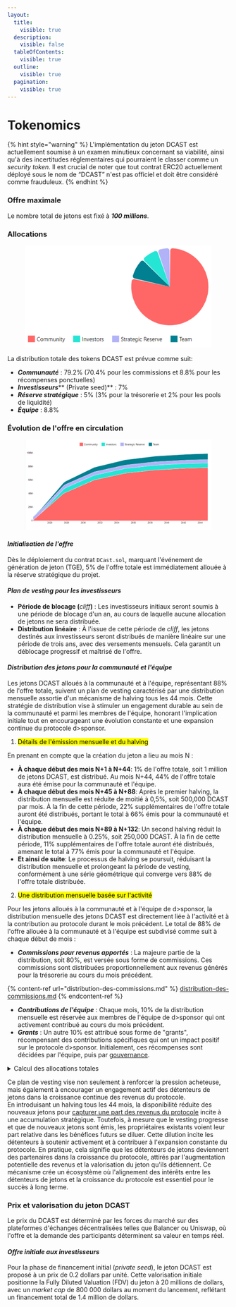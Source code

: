 ```yaml
---
layout:
  title:
    visible: true
  description:
    visible: false
  tableOfContents:
    visible: true
  outline:
    visible: true
  pagination:
    visible: true
---
```


# Tokenomics

{% hint style="warning" %}
L'implémentation du jeton DCAST est actuellement soumise à un examen minutieux concernant sa viabilité, ainsi qu'à des incertitudes réglementaires qui pourraient le classer comme un _security token_. Il est crucial de noter que tout contrat ERC20 actuellement déployé sous le nom de “DCAST” n'est pas officiel et doit être considéré comme frauduleux.
{% endhint %}

### **Offre maximale**

Le nombre total de jetons est fixé à _**100 millions**_.



### **Allocations**

<figure><img src="../../../.gitbook/assets/allocations.png" alt=""><figcaption></figcaption></figure>

La distribution totale des tokens DCAST est prévue comme suit:

* _**Communauté**_ : 79.2% (70.4% pour les commissions et 8.8% pour les récompenses ponctuelles)
* _**Investisseurs**_** (Private seed)** : 7%
* _**Réserve stratégique**_ : 5% (3% pour la trésorerie et 2% pour les pools de liquidité)
* _**Équipe**_ : 8.8%



### **Évolution de l'offre en circulation**

<figure><img src="../../../.gitbook/assets/evolution de l&#x27;offre en circulation (1).png" alt=""><figcaption></figcaption></figure>

#### _**Initialisation de l'offre**_

Dès le déploiement du contrat `DCast.sol`, marquant l'événement de génération de jeton (TGE), 5% de l'offre totale est immédiatement allouée à la réserve stratégique du projet.

#### _**Plan de vesting pour les investisseurs**_

* **Période de blocage (**_cliff_**)** : Les investisseurs initiaux seront soumis à une période de blocage d'un an, au cours de laquelle aucune allocation de jetons ne sera distribuée.
* **Distribution linéaire** : À l'issue de cette période de _cliff_, les jetons destinés aux investisseurs seront distribués de manière linéaire sur une période de trois ans, avec des versements mensuels. Cela garantit un déblocage progressif et maîtrisé de l'offre.

#### _**Distribution des jetons pour la communauté et l'équipe**_&#x20;

Les jetons DCAST alloués à la communauté et à l'équipe, représentant 88% de l'offre totale, suivent un plan de vesting caractérisé par une distribution mensuelle assortie d'un mécanisme de halving tous les 44 mois. Cette stratégie de distribution vise à stimuler un engagement durable au sein de la communauté et parmi les membres de l'équipe, honorant l'implication initiale tout en encourageant une évolution constante et une expansion continue du protocole d>sponsor.

1. <mark style="background-color:yellow;">Détails de l'émission mensuelle et du halving</mark>

En prenant en compte que la création du jeton a lieu au mois N :

* **À chaque début des mois N+1 à N+44**: 1% de l'offre totale, soit 1 million de jetons DCAST, est distribué. Au mois N+44, 44% de l'offre totale aura été émise pour la communauté et l'équipe.
* **À chaque début des mois N+45 à N+88**: Après le premier halving, la distribution mensuelle est réduite de moitié à 0,5%, soit 500,000 DCAST par mois. À la fin de cette période, 22% supplémentaires de l'offre totale auront été distribués, portant le total à 66% émis pour la communauté et l'équipe.
* **À chaque début des mois N+89 à N+132**: Un second halving réduit la distribution mensuelle à 0.25%, soit 250,000 DCAST. À la fin de cette période, 11% supplémentaires de l'offre totale auront été distribués, amenant le total à 77% émis pour la communauté et l'équipe.
* **Et ainsi de suite**: Le processus de halving se poursuit, réduisant la distribution mensuelle et prolongeant la période de vesting, conformément à une série géométrique qui converge vers 88% de l'offre totale distribuée.

2. <mark style="background-color:yellow;">Une distribution mensuelle basée sur l'activité</mark>

Pour les jetons alloués à la communauté et à l'équipe de d>sponsor, la distribution mensuelle des jetons DCAST est directement liée à l'activité et à la contribution au protocole durant le mois précédent. Le total de 88% de l'offre allouée à la communauté et à l'équipe est subdivisé comme suit à chaque début de mois :

* _**Commissions pour revenus apportés**_ : La majeure partie de la distribution, soit 80%, est versée sous forme de commissions. Ces commissions sont distribuées proportionnellement aux revenus générés pour la trésorerie au cours du mois précédent.

{% content-ref url="distribution-des-commissions.md" %}
[distribution-des-commissions.md](distribution-des-commissions.md)
{% endcontent-ref %}

* _**Contributions de l'équipe**_ : Chaque mois, 10% de la distribution mensuelle est réservée aux membres de l'équipe de d>sponsor qui ont activement contribué au cours du mois précédent.
* _**Grants**_ : Un autre 10% est attribué sous forme de "grants", récompensant des contributions spécifiques qui ont un impact positif sur le protocole d>sponsor. Initialement, ces récompenses sont décidées par l'équipe, puis par [gouvernance](../vedcast-and-vedcastlp/gouvernance.md).

<details>

<summary>Calcul des allocations totales</summary>

* **Commissions pour revenus apportés** : 80 % de 88 % de l'offre totale de jetons = 70.4 %&#x20;
* **Contributions de l'équipe** : 10 % de 88% l'offre totale de jetons = 8.8 %

<!---->

* **Grants** : 10 % de 88% l'offre totale de jetons = 8.8 %

</details>

Ce plan de vesting vise non seulement à renforcer la pression acheteuse, mais également à encourager un engagement actif des détenteurs de jetons dans la croissance continue des revenus du protocole.\
En introduisant un halving tous les 44 mois, la disponibilité réduite des nouveaux jetons pour [capturer une part des revenus du protocole](../vedcast-and-vedcastlp/recompenses.md) incite à une accumulation stratégique. Toutefois, à mesure que le vesting progresse et que de nouveaux jetons sont émis, les propriétaires existants voient leur part relative dans les bénéfices futurs se diluer. Cette dilution incite les détenteurs à soutenir activement et à contribuer à l'expansion constante du protocole. En pratique, cela signifie que les détenteurs de jetons deviennent des partenaires dans la croissance du protocole, attirés par l'augmentation potentielle des revenus et la valorisation du jeton qu'ils détiennent. Ce mécanisme crée un écosystème où l'alignement des intérêts entre les détenteurs de jetons et la croissance du protocole est essentiel pour le succès à long terme.

### Prix et valorisation du jeton DCAST

Le prix du DCAST est déterminé par les forces du marché sur des plateformes d'échanges décentralisées telles que Balancer ou Uniswap, où l'offre et la demande des participants déterminent sa valeur en temps réel.

#### _Offre initiale aux investisseurs_

Pour la phase de financement initial (_private seed_), le jeton DCAST est proposé à un prix de 0.2 dollars par unité. Cette valorisation initiale positionne la Fully Diluted Valuation (FDV) du jeton à 20 millions de dollars, avec un _market cap_ de 800 000 dollars au moment du lancement, reflétant un financement total de 1.4 million de dollars.
